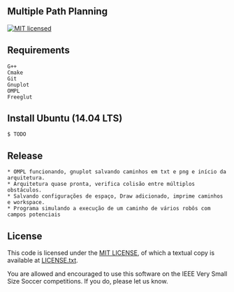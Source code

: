 Multiple Path Planning
----------------------

[![MIT licensed](https://img.shields.io/badge/license-MIT-blue.svg)][mit]

Requirements
------------

```
G++
Cmake
Git
Gnuplot
OMPL
Freeglut
```

**Install** Ubuntu (14.04 LTS)
------------------------------
```
$ TODO
```

Release
-------

```
* OMPL funcionando, gnuplot salvando caminhos em txt e png e início da arquitetura.
* Arquitetura quase pronta, verifica colisão entre múltiplos obstáculos.
* Salvando configurações de espaço, Draw adicionado, imprime caminhos e workspace.
* Programa simulando a execução de um caminho de vários robôs com campos potenciais
```

License
-------

This code is licensed under the [MIT LICENSE][mit], of which a textual copy is available at [LICENSE.txt][license].

You are allowed and encouraged to use this software on the IEEE Very Small Size Soccer competitions.  If you do, please let us know.

[mit]: https://raw.githubusercontent.com/hyperium/hyper/master/LICENSE
[protobuf]: https://developers.google.com/protocol-buffers/
[travis]: https://travis-ci.org/SIRLab/VSS-Vision
[ompl]: http://ompl.kavrakilab.org/
[gnuplot]:http://www.gnuplot.info/
[glut]: http://freeglut.sourceforge.net/
[ssl-vision]: https://github.com/RoboCup-SSL/ssl-vision
[grsim]: https://github.com/mani-monaj/grSim
[license]: https://github.com/johnfercher/MPP/blob/master/LICENSE.txt